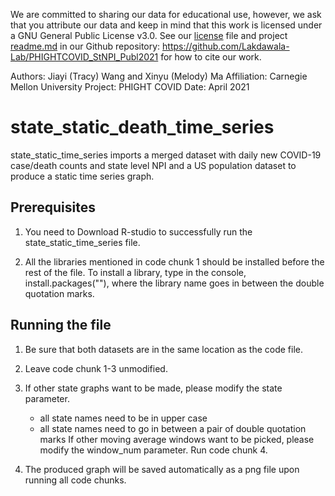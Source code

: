 We are committed to sharing our data for educational use, however, we ask that you attribute our data and keep in mind that this work is licensed under a GNU General Public License v3.0. See our [license](https://github.com/Lakdawala-Lab/PHIGHTCOVID_StNPI_Publ2021/blob/main/LICENSE) file and project [readme.md](https://github.com/Lakdawala-Lab/PHIGHTCOVID_StNPI_Publ2021/blob/main/README.md) in our Github repository: https://github.com/Lakdawala-Lab/PHIGHTCOVID_StNPI_Publ2021 for how to cite our work.  

Authors: Jiayi (Tracy) Wang and Xinyu (Melody) Ma
Affiliation: Carnegie Mellon University
Project: PHIGHT COVID
Date: April 2021

# state_static_death_time_series

state_static_time_series imports a merged dataset with daily new COVID-19 case/death counts and state level NPI and 
a US population dataset to produce a static time series graph.


## Prerequisites

1. You need to Download R-studio to successfully run the state_static_time_series file.

2. All the libraries mentioned in code chunk 1 should be installed before the rest of the file.
To install a library, type in the console, install.packages(""), where the library name goes
in between the double quotation marks.


## Running the file

1. Be sure that both datasets are in the same location as the code file.

2. Leave code chunk 1-3 unmodified.

3. If other state graphs want to be made, please modify the state parameter. 
	- all state names need to be in upper case
	- all state names need to go in between a pair of double quotation marks
If other moving average windows want to be picked, please modify the window_num parameter.
Run code chunk 4.

4. The produced graph will be saved automatically as a png file upon running all code chunks.




